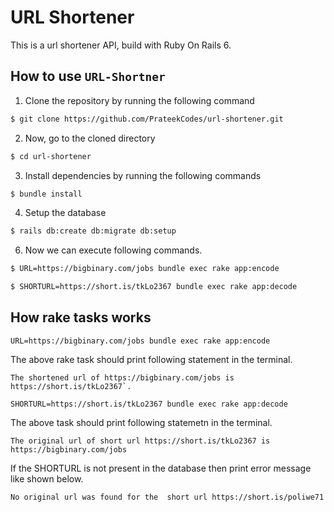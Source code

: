 # URL Shortener

This is a url shortener API, build with Ruby On Rails 6.

## How to use `URL-Shortner`

1. Clone the repository by running the following command

```sh
$ git clone https://github.com/PrateekCodes/url-shortener.git
```

2. Now, go to the cloned directory

```sh
$ cd url-shortener
```

3. Install dependencies by running the following commands

```sh
$ bundle install
```

4. Setup the database

```sh
$ rails db:create db:migrate db:setup
```

6. Now we can execute following commands.

```sh
$ URL=https://bigbinary.com/jobs bundle exec rake app:encode

$ SHORTURL=https://short.is/tkLo2367 bundle exec rake app:decode
```

## How rake tasks works

```
URL=https://bigbinary.com/jobs bundle exec rake app:encode
```

The above rake task should print following statement in the terminal.

```msg
The shortened url of https://bigbinary.com/jobs is https://short.is/tkLo2367`.
```

```
SHORTURL=https://short.is/tkLo2367 bundle exec rake app:decode
```

The above task should print following statemetn in the terminal.

```msg
The original url of short url https://short.is/tkLo2367 is https://bigbinary.com/jobs
```

If the SHORTURL is not present in the database then print error message like shown below.

```msg
No original url was found for the  short url https://short.is/poliwe71
```
